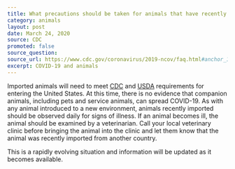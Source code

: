 ```yaml
---
title: What precautions should be taken for animals that have recently been imported (for example, by shelters, rescue groups, or as personal pets) from China?
category: animals
layout: post
date: March 24, 2020
source: CDC
promoted: false
source_question: 
source_url: https://www.cdc.gov/coronavirus/2019-ncov/faq.html#anchor_1584390773118
excerpt: COVID-19 and animals
---
```


Imported animals will need to meet [CDC](https://www.cdc.gov/importation/bringing-an-animal-into-the-united-states/index.html) and [USDA](https://www.aphis.usda.gov/aphis/ourfocus/animalhealth/animal-and-animal-product-import-information/live-animal-imports/import-live-animals) requirements for entering the United States. At this time, there is no evidence that companion animals, including pets and service animals, can spread COVID-19. As with any animal introduced to a new environment, animals recently imported should be observed daily for signs of illness. If an animal becomes ill, the animal should be examined by a veterinarian. Call your local veterinary clinic before bringing the animal into the clinic and let them know that the animal was recently imported from another country.

This is a rapidly evolving situation and information will be updated as it becomes available.